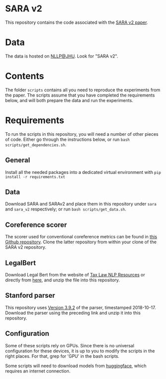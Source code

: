 # SARA v2
This repository contains the code associated with the [SARA v2 paper](https://arxiv.org/abs/2105.07903).

# Data
The data is hosted on [NLLP@JHU](https://nlp.jhu.edu/law/). Look for "SARA v2".

# Contents
The folder `scripts` contains all you need to reproduce the experiments from the paper. The scripts assume that you have completed the requirements below, and will both prepare the data and run the experiments.

# Requirements
To run the scripts in this repository, you will need a number of other pieces of code. Either go through the instructions below, or run `bash scripts/get_dependencies.sh`.

## General
Install all the needed packages into a dedicated virtual environment with `pip install -r requirements.txt`

## Data
Download SARA and SARAv2 and place them in this repository under `sara` and `sara_v2` respectively; or run `bash scripts/get_data.sh`.

## Coreference scorer
The scorer used for conventional coreference metrics can be found in [this Github repository](https://github.com/conll/reference-coreference-scorers). Clone the latter repository from within your clone of the SARA v2 repository.

## LegalBert
Download Legal Bert from the website of [Tax Law NLP Resources](https://archive.data.jhu.edu/dataset.xhtml?persistentId=doi:10.7281/T1/N1X6I4) or directly from [here](https://archive.data.jhu.edu/file.xhtml?persistentId=doi:10.7281/T1/N1X6I4/8NZ3AD&version=2.0), and unzip the file into this repository.

## Stanford parser
This repository uses [Version 3.9.2](https://nlp.stanford.edu/software/stanford-parser-full-2018-10-17.zip) of the parser, timestamped 2018-10-17. Download the parser using the preceding link and unzip it into this repository.

## Configuration

Some of these scripts rely on GPUs. Since there is no universal configuration for these devices, it is up to you to modify the scripts in the right places. For that, grep for 'GPU' in the bash scripts.

Some scripts will need to download models from [huggingface](https://huggingface.co/), which requires an internet connection.
